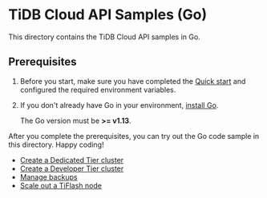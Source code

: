 # TiDB Cloud API Samples (Go)

This directory contains the TiDB Cloud API samples in Go.

## Prerequisites

1. Before you start, make sure you have completed the [Quick start](../README.md#quick-start) and configured the required environment variables.

2. If you don't already have Go in your environment, [install Go](https://go.dev/doc/install).

    The Go version must be **>= v1.13**.

After you complete the prerequisites, you can try out the Go code sample in this directory. Happy coding!

- [Create a Dedicated Tier cluster](./create_dedicated_cluster)
- [Create a Developer Tier cluster](./create_developer_cluster)
- [Manage backups](./manage_backup)
- [Scale out a TiFlash node](./scale_out_tiflash)
